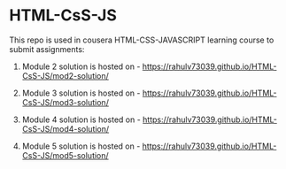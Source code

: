 # HTML-CsS-JS 
This repo is used in cousera HTML-CSS-JAVASCRIPT learning course to submit assignments:
1. Module 2 solution is hosted on - https://rahulv73039.github.io/HTML-CsS-JS/mod2-solution/

2. Module 3 solution is hosted on -  https://rahulv73039.github.io/HTML-CsS-JS/mod3-solution/ 

3. Module 4 solution is hosted on -  https://rahulv73039.github.io/HTML-CsS-JS/mod4-solution/

4. Module 5 solution is hosted on - https://rahulv73039.github.io/HTML-CsS-JS/mod5-solution/